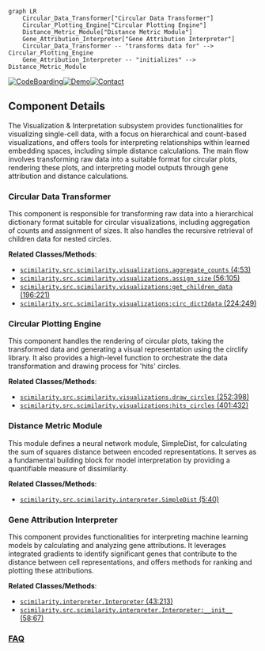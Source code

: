 ```mermaid
graph LR
    Circular_Data_Transformer["Circular Data Transformer"]
    Circular_Plotting_Engine["Circular Plotting Engine"]
    Distance_Metric_Module["Distance Metric Module"]
    Gene_Attribution_Interpreter["Gene Attribution Interpreter"]
    Circular_Data_Transformer -- "transforms data for" --> Circular_Plotting_Engine
    Gene_Attribution_Interpreter -- "initializes" --> Distance_Metric_Module
```
[![CodeBoarding](https://img.shields.io/badge/Generated%20by-CodeBoarding-9cf?style=flat-square)](https://github.com/CodeBoarding/CodeBoarding)[![Demo](https://img.shields.io/badge/Try%20our-Demo-blue?style=flat-square)](https://www.codeboarding.org/demo)[![Contact](https://img.shields.io/badge/Contact%20us%20-%20contact@codeboarding.org-lightgrey?style=flat-square)](mailto:contact@codeboarding.org)

## Component Details

The Visualization & Interpretation subsystem provides functionalities for visualizing single-cell data, with a focus on hierarchical and count-based visualizations, and offers tools for interpreting relationships within learned embedding spaces, including simple distance calculations. The main flow involves transforming raw data into a suitable format for circular plots, rendering these plots, and interpreting model outputs through gene attribution and distance calculations.

### Circular Data Transformer
This component is responsible for transforming raw data into a hierarchical dictionary format suitable for circular visualizations, including aggregation of counts and assignment of sizes. It also handles the recursive retrieval of children data for nested circles.


**Related Classes/Methods**:

- <a href="https://github.com/Genentech/scimilarity/blob/master/src/scimilarity/visualizations.py#L4-L53" target="_blank" rel="noopener noreferrer">`scimilarity.src.scimilarity.visualizations.aggregate_counts` (4:53)</a>
- <a href="https://github.com/Genentech/scimilarity/blob/master/src/scimilarity/visualizations.py#L56-L105" target="_blank" rel="noopener noreferrer">`scimilarity.src.scimilarity.visualizations.assign_size` (56:105)</a>
- <a href="https://github.com/Genentech/scimilarity/blob/master/src/scimilarity/visualizations.py#L196-L221" target="_blank" rel="noopener noreferrer">`scimilarity.src.scimilarity.visualizations:get_children_data` (196:221)</a>
- <a href="https://github.com/Genentech/scimilarity/blob/master/src/scimilarity/visualizations.py#L224-L249" target="_blank" rel="noopener noreferrer">`scimilarity.src.scimilarity.visualizations:circ_dict2data` (224:249)</a>


### Circular Plotting Engine
This component handles the rendering of circular plots, taking the transformed data and generating a visual representation using the circlify library. It also provides a high-level function to orchestrate the data transformation and drawing process for 'hits' circles.


**Related Classes/Methods**:

- <a href="https://github.com/Genentech/scimilarity/blob/master/src/scimilarity/visualizations.py#L252-L398" target="_blank" rel="noopener noreferrer">`scimilarity.src.scimilarity.visualizations.draw_circles` (252:398)</a>
- <a href="https://github.com/Genentech/scimilarity/blob/master/src/scimilarity/visualizations.py#L401-L432" target="_blank" rel="noopener noreferrer">`scimilarity.src.scimilarity.visualizations:hits_circles` (401:432)</a>


### Distance Metric Module
This module defines a neural network module, SimpleDist, for calculating the sum of squares distance between encoded representations. It serves as a fundamental building block for model interpretation by providing a quantifiable measure of dissimilarity.


**Related Classes/Methods**:

- <a href="https://github.com/Genentech/scimilarity/blob/master/src/scimilarity/interpreter.py#L5-L40" target="_blank" rel="noopener noreferrer">`scimilarity.src.scimilarity.interpreter.SimpleDist` (5:40)</a>


### Gene Attribution Interpreter
This component provides functionalities for interpreting machine learning models by calculating and analyzing gene attributions. It leverages integrated gradients to identify significant genes that contribute to the distance between cell representations, and offers methods for ranking and plotting these attributions.


**Related Classes/Methods**:

- <a href="https://github.com/Genentech/scimilarity/blob/master/src/scimilarity/interpreter.py#L43-L213" target="_blank" rel="noopener noreferrer">`scimilarity.interpreter.Interpreter` (43:213)</a>
- <a href="https://github.com/Genentech/scimilarity/blob/master/src/scimilarity/interpreter.py#L58-L67" target="_blank" rel="noopener noreferrer">`scimilarity.src.scimilarity.interpreter.Interpreter:__init__` (58:67)</a>




### [FAQ](https://github.com/CodeBoarding/GeneratedOnBoardings/tree/main?tab=readme-ov-file#faq)